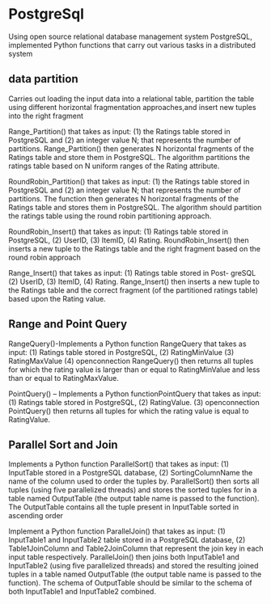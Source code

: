 # PostgreSql

Using open source relational database management system PostgreSQL, implemented Python functions that carry out various tasks in a distributed system

## data partition

Carries out loading the input data into a relational table, partition the table using different horizontal fragmentation approaches,and insert new tuples into the right fragment

Range_Partition() that takes as input:
(1) the Ratings table stored in PostgreSQL and (2) an integer value N; that represents the number of partitions.
Range_Partition() then generates N horizontal fragments of the Ratings table and store them in PostgreSQL.
The algorithm partitions the ratings table based on N uniform ranges of the Rating attribute.

RoundRobin_Partition() that takes as input:
(1) the Ratings table stored in PostgreSQL and (2) an integer value N; that represents the number of partitions.
The function then generates N horizontal fragments of the Ratings table and stores them in PostgreSQL.
The algorithm should partition the ratings table using the round robin partitioning approach.

RoundRobin_Insert() that takes as input: 
(1) Ratings table stored in PostgreSQL, (2) UserID, (3) ItemID, (4) Rating.
RoundRobin_Insert() then inserts a new tuple to the Ratings table and the right fragment based on the round robin approach

Range_Insert() that takes as input:
(1) Ratings table stored in Post- greSQL (2) UserID, (3) ItemID, (4) Rating.
Range_Insert() then inserts a new tuple to the Ratings table and the correct fragment (of the partitioned ratings table) based upon the Rating value.


## Range and Point Query

RangeQuery()-Implements a Python function RangeQuery that takes as input:
(1) Ratings table stored in PostgreSQL, (2) RatingMinValue (3) RatingMaxValue (4) openconnection
RangeQuery() then returns all tuples for which the rating value is larger than or equal to RatingMinValue and less than or equal to RatingMaxValue.

PointQuery() – Implements a Python functionPointQuery that takes as input:
(1) Ratings table stored in PostgreSQL, (2) RatingValue. (3) openconnection
PointQuery() then returns all tuples for which the rating value is equal to RatingValue.


## Parallel Sort and Join
Implements a Python function ParallelSort() that takes as input: 
(1) InputTable stored in a PostgreSQL database, (2) SortingColumnName the name of the column used to order the tuples by.
ParallelSort() then sorts all tuples (using five parallelized threads) and stores the sorted tuples for in a table named OutputTable (the output table name is passed to the function).
The OutputTable contains all the tuple present in InputTable sorted in ascending order

Implement a Python function ParallelJoin() that takes as input:
(1) InputTable1 and InputTable2 table stored in a PostgreSQL database, (2) Table1JoinColumn and Table2JoinColumn that represent the join key in each input table respectively.
ParallelJoin() then joins both InputTable1 and InputTable2 (using five parallelized threads) and stored the resulting joined tuples in a table named OutputTable (the output table name is passed to the function).
The schema of OutputTable should be similar to the schema of both InputTable1 and InputTable2 combined.
